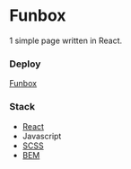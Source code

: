 # Funbox
1 simple page written in React.

### Deploy
[Funbox](https://orla90.github.io/funbox/)

### Stack
- [React](https://ru.reactjs.org/)
- Javascript
- [SCSS](https://sass-lang.com/)
- [BEM](https://en.bem.info/)

